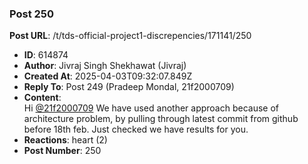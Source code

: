 ### Post 250
**Post URL**: /t/tds-official-project1-discrepencies/171141/250
- **ID**: 614874
- **Author**: Jivraj Singh Shekhawat (Jivraj)
- **Created At**: 2025-04-03T09:32:07.849Z
- **Reply To**: Post 249 (Pradeep Mondal, 21f2000709)
- **Content**:  
  Hi <a class="mention" href="/u/21f2000709">@21f2000709</a>
We have used another approach because of architecture problem, by pulling through latest commit from github before 18th feb. Just checked we have results for you.
- **Reactions**: heart (2)
- **Post Number**: 250

